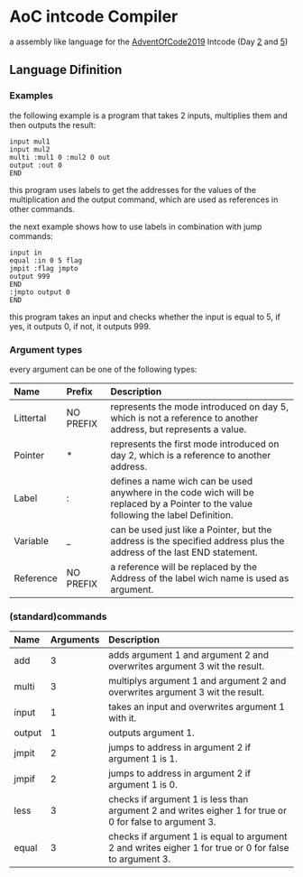 # AoC intcode Compiler
a assembly like language for the [AdventOfCode2019](https://adventofcode.com/2019/about) Intcode (Day [2](https://adventofcode.com/2019/day/2) and [5](https://adventofcode.com/2019/day/5))

## Language Difinition

### Examples
the following example is a program that takes 2 inputs, multiplies them and then outputs the result:
```
input mul1
input mul2
multi :mul1 0 :mul2 0 out
output :out 0
END
```
this program uses labels to get the addresses for the values of the multiplication and the output command, which are used as references in other commands.

the next example shows how to use labels in combination with jump commands:
```
input in
equal :in 0 5 flag
jmpit :flag jmpto
output 999
END
:jmpto output 0
END
```
this program takes an input and checks whether the input is equal to 5, if yes, it outputs 0, if not, it outputs 999.

### Argument types
every argument can be one of the following types:

| Name      | Prefix    | Description                                                                                                                          |
| :---      | :---      | :---                                                                                                                                 |
| Littertal | NO PREFIX | represents the mode introduced on day 5, which is not a reference to another address, but represents a value.                        |
| Pointer   | *         | represents the first mode introduced on day 2, which is a reference to another address.                                              |
| Label     | :         | defines a name wich can be used anywhere in the code wich will be replaced by a Pointer to the value following the label Definition. |
| Variable  | _         | can be used just like a Pointer, but the address is the specified address plus the address of the last END statement.                |
| Reference | NO PREFIX | a reference will be replaced by the Address of the label wich name is used as argument.                                              |

### (standard)commands

| Name   | Arguments |Description                                                                                              |
| :--    | :---      | :---                                                                                                    |
| add    | 3         | adds argument 1 and argument 2 and overwrites argument 3 wit the result.                                |
| multi  | 3         | multiplys argument 1 and argument 2 and overwrites argument 3 wit the result.                           |
| input  | 1         | takes an input and overwrites argument 1 with it.                                                       |
| output | 1         | outputs argument 1.                                                                                     |
| jmpit  | 2         | jumps to address in argument 2 if argument 1 is 1.                                                      |
| jmpif  | 2         | jumps to address in argument 2 if argument 1 is 0.                                                      |
| less   | 3         | checks if argument 1 is less than argument 2 and writes eigher 1 for true or 0 for false to argument 3. |
| equal  | 3         | checks if argument 1 is equal to argument 2 and writes eigher 1 for true or 0 for false to argument 3.  |
